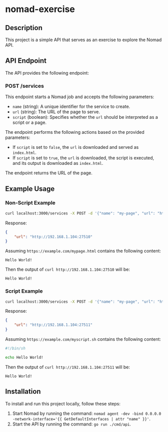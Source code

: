 # nomad-exercise

## Description

This project is a simple API that serves as an exercise to explore the Nomad API.

## API Endpoint

The API provides the following endpoint:

### POST /services

This endpoint starts a Nomad job and accepts the following parameters:

- `name` (string): A unique identifier for the service to create.
- `url` (string): The URL of the page to serve.
- `script` (boolean): Specifies whether the `url` should be interpreted as a script or a page.

The endpoint performs the following actions based on the provided parameters:

- If `script` is set to `false`, the `url` is downloaded and served as `index.html`.
- If `script` is set to `true`, the `url` is downloaded, the script is executed, and its output is downloaded as `index.html`.

The endpoint returns the URL of the page.

## Example Usage

### Non-Script Example

```bash
curl localhost:3000/services -X POST -d '{"name": "my-page", "url": "https://example.com/mypage.html", "script": false}'
```

Response:

```json
{
    "url": "http://192.168.1.104:27510"
}
```

Assuming `https://example.com/mypage.html` contains the following content:

```
Hello World!
```

Then the output of `curl http://192.168.1.104:27510` will be:

```
Hello World!
```

### Script Example

```bash
curl localhost:3000/services -X POST -d '{"name": "my-page", "url": "https://example.com/myscript.sh", "script": true}'
```

Response:

```json
{
    "url": "http://192.168.1.104:27511"
}
```

Assuming `https://example.com/myscript.sh` contains the following content:

```bash
#!/bin/sh

echo Hello World!
```

Then the output of `curl http://192.168.1.104:27511` will be:

```
Hello World!
```

## Installation

To install and run this project locally, follow these steps:

1. Start Nomad by running the command: `nomad agent -dev -bind 0.0.0.0 -network-interface='{{ GetDefaultInterfaces | attr "name" }}'`.
2. Start the API by running the command: `go run ./cmd/api`.
